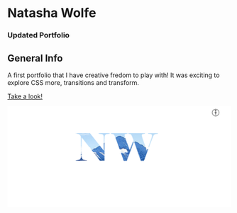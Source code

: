 # Natasha Wolfe 
### Updated Portfolio


## General Info 

A first portfolio that I have creative fredom to play with! It was exciting to explore CSS more, transitions and transform.

[Take a look!](https://natashacwolfe.github.io/Natasha-Wolfe/)

![Natasha Wolfe](./assets/images/screenshot-profile.png)
